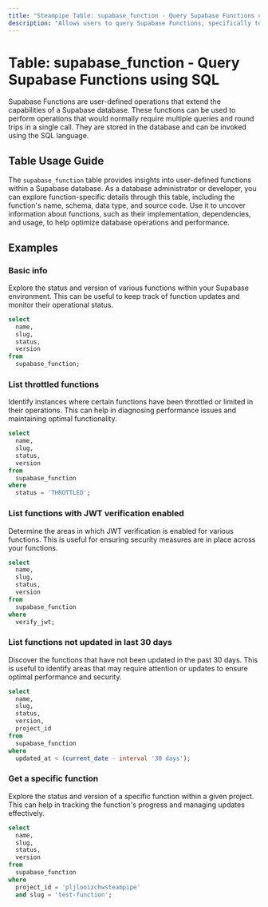 ```yaml
---
title: "Steampipe Table: supabase_function - Query Supabase Functions using SQL"
description: "Allows users to query Supabase Functions, specifically to retrieve information about user-defined functions in a Supabase database."
---
```


# Table: supabase_function - Query Supabase Functions using SQL

Supabase Functions are user-defined operations that extend the capabilities of a Supabase database. These functions can be used to perform operations that would normally require multiple queries and round trips in a single call. They are stored in the database and can be invoked using the SQL language.

## Table Usage Guide

The `supabase_function` table provides insights into user-defined functions within a Supabase database. As a database administrator or developer, you can explore function-specific details through this table, including the function's name, schema, data type, and source code. Use it to uncover information about functions, such as their implementation, dependencies, and usage, to help optimize database operations and performance.

## Examples

### Basic info
Explore the status and version of various functions within your Supabase environment. This can be useful to keep track of function updates and monitor their operational status.

```sql
select
  name,
  slug,
  status,
  version
from
  supabase_function;
```

### List throttled functions
Identify instances where certain functions have been throttled or limited in their operations. This can help in diagnosing performance issues and maintaining optimal functionality.

```sql
select
  name,
  slug,
  status,
  version
from
  supabase_function
where
  status = 'THROTTLED';
```

### List functions with JWT verification enabled
Determine the areas in which JWT verification is enabled for various functions. This is useful for ensuring security measures are in place across your functions.

```sql
select
  name,
  slug,
  status,
  version
from
  supabase_function
where
  verify_jwt;
```

### List functions not updated in last 30 days
Discover the functions that have not been updated in the past 30 days. This is useful to identify areas that may require attention or updates to ensure optimal performance and security.

```sql
select
  name,
  slug,
  status,
  version,
  project_id
from
  supabase_function
where
  updated_at < (current_date - interval '30 days');
```

### Get a specific function
Explore the status and version of a specific function within a given project. This can help in tracking the function's progress and managing updates effectively.

```sql
select
  name,
  slug,
  status,
  version
from
  supabase_function
where
  project_id = 'pljlooizchwsteampipe'
  and slug = 'test-function';
```
